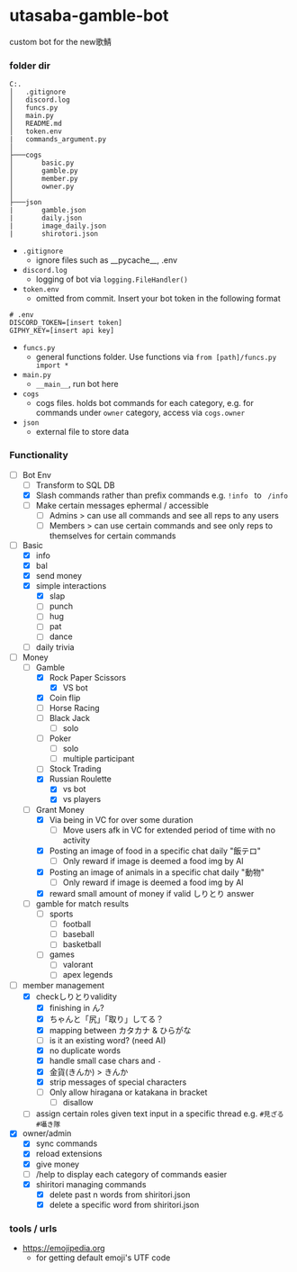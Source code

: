 # utasaba-gamble-bot
custom bot for the new歌鯖

### folder dir

```
C:.
│   .gitignore
│   discord.log
│   funcs.py
│   main.py
│   README.md
│   token.env
|   commands_argument.py
│
├───cogs
│       basic.py
│       gamble.py
│       member.py
│       owner.py
│
├───json
|       gamble.json
|       daily.json
|       image_daily.json
|       shirotori.json
```

- `.gitignore`
  - ignore files such as \_\_pycache_\_\, .env
- `discord.log`
  - logging of bot via `logging.FileHandler()`
- `token.env`
  - omitted from commit. Insert your bot token in the following format
```
# .env
DISCORD_TOKEN=[insert token]
GIPHY_KEY=[insert api key]
```
- `funcs.py`
  - general functions folder. Use functions via `from [path]/funcs.py import *`
- `main.py`
  - `__main__`, run bot here
- `cogs`
  - cogs files. holds bot commands for each category, e.g. for commands under `owner` category, access via `cogs.owner`
- `json`
  - external file to store data

### Functionality
- [ ] Bot Env
  - [ ] Transform to SQL DB
  - [x] Slash commands rather than prefix commands e.g. `!info ` to ` /info`
  - [ ] Make certain messages ephermal / accessible
    - [ ] Admins > can use all commands and see all reps to any users
    - [ ] Members > can use certain commands and see only reps to themselves for certain commands
- [ ] Basic
  - [x] info
  - [x] bal
  - [x] send money
  - [x] simple interactions
    - [x] slap
    - [ ] punch
    - [ ] hug
    - [ ] pat
    - [ ] dance
  - [ ] daily trivia
- [ ] Money
  - [ ] Gamble
    - [x] Rock Paper Scissors
      - [x] VS bot
    - [x] Coin flip
    - [ ] Horse Racing
    - [ ] Black Jack
      - [ ] solo
    - [ ] Poker
      - [ ] solo
      - [ ] multiple participant
    - [ ] Stock Trading
    - [x] Russian Roulette
      - [x] vs bot
      - [x] vs players
  - [ ] Grant Money
    - [x] Via being in VC for over some duration
      - [ ] Move users afk in VC for extended period of time with no activity
    - [x] Posting an image of food in a specific chat daily "飯テロ"
      - [ ] Only reward if image is deemed a food img by AI
    - [x] Posting an image of animals in a specific chat daily "動物"
      - [ ] Only reward if image is deemed a food img by AI
    - [x] reward small amount of money if valid しりとり answer
  - [ ] gamble for match results
    - [ ] sports
      - [ ] football
      - [ ] baseball
      - [ ] basketball
    - [ ] games
      - [ ] valorant
      - [ ] apex legends
- [ ] member management
  - [x] checkしりとりvalidity
    - [x] finishing in ん?
    - [x] ちゃんと「尻」「取り」してる？
    - [x] mapping between カタカナ & ひらがな
    - [ ] is it an existing word? (need AI)
    - [x] no duplicate words
    - [x] handle small case chars and `-`
    - [x] 金貨(きんか) > きんか
    - [x] strip messages of special characters
    - [ ] Only allow hiragana or katakana in bracket
      - [ ] disallow 
  - [ ] assign certain roles given text input in a specific thread e.g. `#見ざる`　`#囁き隊`
- [x] owner/admin
  - [x] sync commands
  - [x] reload extensions
  - [x] give money
  - [ ] /help to display each category of commands easier
  - [x] shiritori managing commands
    - [x] delete past n words from shiritori.json
    - [x] delete a specific word from shiritori.json

### tools / urls
- https://emojipedia.org
  - for getting default emoji's UTF code